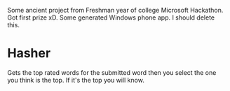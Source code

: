 Some ancient project from Freshman year of college Microsoft Hackathon. Got first prize xD. Some generated Windows phone app. I should delete this. 
# Hasher
Gets the top rated words for the submitted word then you select the one you think is the top. If it's the top you will know.
